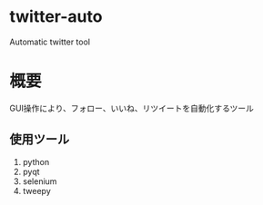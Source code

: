 # twitter-auto
Automatic twitter tool

# 概要
GUI操作により、フォロー、いいね、リツイートを自動化するツール

## 使用ツール
1. python
1. pyqt
1. selenium
1. tweepy
